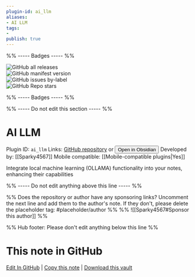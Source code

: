 ```yaml
---
plugin-id: ai_llm
aliases:
- AI LLM
tags: 
- 
publish: true
---
```


%% ----- Badges ----- %%

![GitHub all releases](https://img.shields.io/github/downloads/Sparky4567/obsidian_ai_plugin/total?color=573E7A&logo=github&style=for-the-badge)   
![GitHub manifest version](https://img.shields.io/github/manifest-json/v/Sparky4567/obsidian_ai_plugin?color=573E7A&logo=github&style=for-the-badge)   
![GitHub issues by-label](https://img.shields.io/github/issues/Sparky4567/obsidian_ai_plugin/help%20wanted?color=573E7A&logo=github&style=for-the-badge)   
![GitHub Repo stars](https://img.shields.io/github/stars/Sparky4567/obsidian_ai_plugin?color=573E7A&logo=github&style=for-the-badge)

%% ----- Badges ----- %%

%% ----- Do not edit this section ----- %%

# AI LLM

Plugin ID: `ai_llm`
Links: [GitHub repository](https://github.com/Sparky4567/obsidian_ai_plugin) or [<button id=HH>Open in Obsidian</button>](obsidian://show-plugin?id=ai_llm)
Developed by: [[Sparky4567]]
Mobile compatible: [[Mobile-compatible plugins|Yes]]

Integrate local machine learning (OLLAMA) functionality into your notes, enhancing their capabilities

%% ----- Do not edit anything above this line ----- %% 

%% Does the repository or author have any sponsoring links? Uncomment the next line and add them to the author's note. If they don't, please delete the placeholder tag: #placeholder/author %%
%% ![[Sparky4567#Sponsor this author]] %%

%% Hub footer: Please don't edit anything below this line %%

# This note in GitHub

<span class="git-footer">[Edit In GitHub](https://github.dev/obsidian-community/obsidian-hub/blob/main/02%20-%20Community%20Expansions/02.05%20All%20Community%20Expansions/Plugins/ai_llm.md "git-hub-edit-note") | [Copy this note](https://raw.githubusercontent.com/obsidian-community/obsidian-hub/main/02%20-%20Community%20Expansions/02.05%20All%20Community%20Expansions/Plugins/ai_llm.md "git-hub-copy-note") | [Download this vault](https://github.com/obsidian-community/obsidian-hub/archive/refs/heads/main.zip "git-hub-download-vault") </span>
